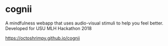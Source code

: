 # cognii
A mindfulness webapp that uses audio-visual stimuli to help you feel better. Developed for USU MLH Hackathon 2018

https://octoshrimpy.github.io/cognii
